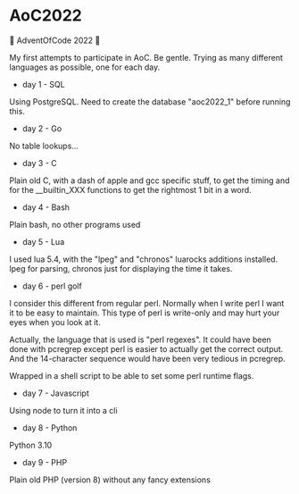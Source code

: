 # AoC2022
🎄 AdventOfCode 2022 🎄

My first attempts to participate in AoC. Be gentle. Trying as many different languages as possible, one for each day.

* day 1 - SQL

Using PostgreSQL. Need to create the database "aoc2022_1" before running this.

* day 2 - Go

No table lookups...

* day 3 - C

Plain old C, with a dash of apple and gcc specific stuff, to get the timing and for the __builtin_XXX functions to get the rightmost 1 bit in a word.

* day 4 - Bash

Plain bash, no other programs used

* day 5 - Lua

I used lua 5.4, with the "lpeg" and "chronos" luarocks additions installed. lpeg for parsing, chronos just for displaying the time it takes.

* day 6 - perl golf

I consider this different from regular perl. Normally when I write perl I want it to be easy to maintain. This type of perl is write-only and may hurt your eyes when you look at it.

Actually, the language that is used is "perl regexes". It could have been done with pcregrep except perl is easier to actually get the correct output. And the 14-character sequence would have been very tedious in pcregrep.

Wrapped in a shell script to be able to set some perl runtime flags.

* day 7 - Javascript

Using node to turn it into a cli

* day 8 - Python

Python 3.10

* day 9 - PHP

Plain old PHP (version 8) without any fancy extensions

